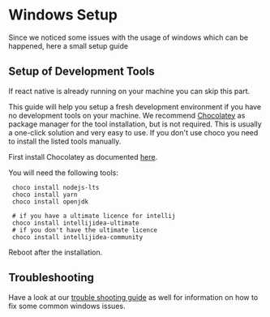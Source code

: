 # Windows Setup

Since we noticed some issues with the usage of windows which can be happened, here a small setup guide

## Setup of Development Tools

If react native is already running on your machine you can skip this part.

This guide will help you setup a fresh development environment if you have no development tools on your machine.
We recommend [Chocolatey](https://chocolatey.org/) as package manager for the tool installation, but is not required. 
This is usually a one-click solution and very easy to use. If you don't use choco you need to install the listed tools manually.

First install Chocolatey as documented [here](https://chocolatey.org/install).

You will need the following tools:
 ````shell script
  choco install nodejs-lts
  choco install yarn
  choco install openjdk

  # if you have a ultimate licence for intellij
  choco install intellijidea-ultimate
  # if you don't have the ultimate licence
  choco install intellijidea-community
````

Reboot after the installation.

## Troubleshooting

Have a look at our [trouble shooting guide](02-troubleshooting.md) as well for information on how to fix some common windows issues.

